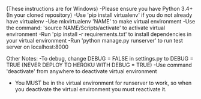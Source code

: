 (These instructions are for Windows)
-Please ensure you have Python 3.4+
(In your cloned repository)
-Use 'pip install virtualenv' if you do not already have virtualenv
-Use mkvirtualenv 'NAME' to make virtual environment
-Use the command: 'source NAME/Scripts/activate' to activate virtual environment
-Run 'pip install -r requirements.txt' to install dependencies in your virtual environment
-Run 'python manage.py runserver' to run test server on localhost:8000

Other Notes:
-To debug, change DEBUG = FALSE in settings.py to DEBUG = TRUE (NEVER DEPLOY TO HEROKU WITH DEBUG = TRUE)
-Use command 'deactivate' from anywhere to deactivate virtual environment
- You MUST be in the virtual environment for runserver to work, so when you deactivate the virtual environment you must reactivate it.